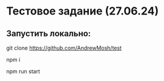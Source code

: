 # Тестовое задание (27.06.24)

## Запустить локально:

git clone https://github.com/AndrewMosh/test

npm i

npm run start
